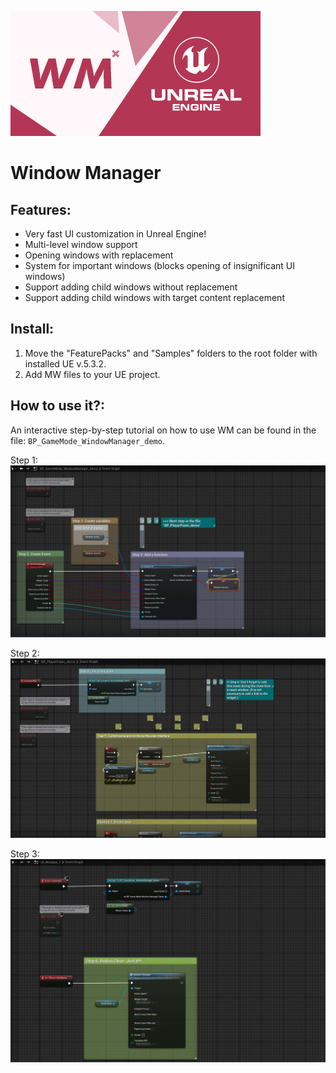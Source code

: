 ![Window Manager](./Contentpack_Medium.png)

# Window Manager

## Features:
- Very fast UI customization in Unreal Engine!
- Multi-level window support
- Opening windows with replacement
- System for important windows (blocks opening of insignificant UI windows)
- Support adding child windows without replacement
- Support adding child windows with target content replacement

## Install: 
1. Move the "FeaturePacks" and "Samples" folders to the root folder with installed UE v.5.3.2.
2. Add MW files to your UE project.

## How to use it?: 
An interactive step-by-step tutorial on how to use WM can be found in the file: `BP_GameMode_WindowManager_demo`.

Step 1:
![Window Manager](./_Misc/Tutorial/Tutorial_1.jpg)

Step 2:
![Window Manager](./_Misc/Tutorial/Tutorial_2.jpg)

Step 3:
![Window Manager](./_Misc/Tutorial/Tutorial_3.jpg)
